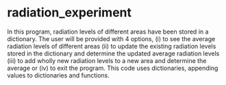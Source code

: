 # radiation_experiment
In this program, radiation levels of different areas have been stored in a dictionary. The user will be provided with 4 options, (i) to see the average radiation levels of different areas (ii) to update the existing radiation levels stored in the dictionary and determine the updated average radiation levels (iii) to add wholly new radiation levels to a new area and determine the average or (iv) to exit the program. 
This code uses dictionaries, appending values to dictionaries and functions.
